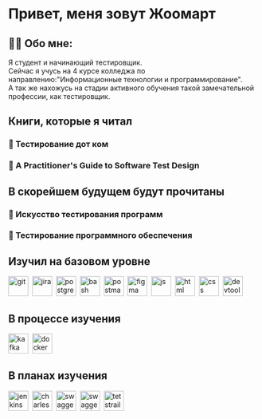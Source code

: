 # Привет, меня зовут Жоомарт


## 👨‍💻 Обо мне:
Я студент и начинающий тестировщик. </br>
Сейчас я учусь на 4 курсе колледжа по направлению:"Информационные технологии и программирование".</br>
А так же нахожусь на стадии активного обучения такой замечательной профессии, как тестировщик.



## Книги, которые я читал

<div>
    <h3>📕 Тестирование дот ком</h3>
    <h3>📗 A Practitioner's Guide to Software Test Design</h3>
</div>


## В скорейшем будущем будут прочитаны

<div>
    <h3>📘 Искусство тестирования программ</h3>
    <h3>📙 Тестирование программного обеспечения</h3>
</div>




## Изучил на базовом уровне

<div>
  <img src="https://cdn.jsdelivr.net/gh/devicons/devicon/icons/git/git-original.svg"
  title="git" alt="git" width="40" height="40"/>&nbsp
  <img src="https://cdn.jsdelivr.net/gh/devicons/devicon/icons/jira/jira-original.svg"
  title="jira" alt="jira" width="40" height="40"/>&nbsp
  <img src="https://cdn.jsdelivr.net/gh/devicons/devicon/icons/postgresql/postgresql-original.svg" title="postgresql" alt="postgresql" width="40" height="40"/>&nbsp
  <img src="https://img.icons8.com/?size=48&id=9MJf0ngDwS8z&format=png" 
  title="bash" alt="bash" width="40" height="40"/>&nbsp
  <img src="https://cdn.iconscout.com/icon/free/png-512/free-postman-3521648-2945092.png?f=webp&w=256"
  title="postman" alt="postman" width="40" height="40"/>&nbsp
  <img src="https://cdn.jsdelivr.net/gh/devicons/devicon/icons/figma/figma-original.svg"
  title="figma" alt="figma" width="40" height="40"/>&nbsp
  <img src="https://cdn.jsdelivr.net/gh/devicons/devicon/icons/javascript/javascript-original.svg"
  title="js" alt="js" width="40" height="40"/>&nbsp
  <img src="https://cdn.jsdelivr.net/gh/devicons/devicon/icons/html5/html5-original.svg"
  title="html" alt="html" width="40" height="40"/>&nbsp
  <img src="https://cdn.jsdelivr.net/gh/devicons/devicon/icons/css3/css3-original.svg"
  title="css" alt="css" width="40" height="40"/>&nbsp
  <img src="https://d33wubrfki0l68.cloudfront.net/38b5c953a4667366685d55db55d057c86db1fc54/a0fdc/static/acae6b24d940347661ca901ea07f47c1/chrome-dev-logo-icon.png"
  title="devtool" alt="devtool" width="40" height="40"/>&nbsp
</div>

## В процессе изучения

<div>
  <img src="https://cdn.jsdelivr.net/gh/devicons/devicon/icons/apachekafka/apachekafka-original.svg"
  title="kafka" alt="kafka" width="40" height="40"/>&nbsp
  <img src="https://cdn.jsdelivr.net/gh/devicons/devicon/icons/docker/docker-original.svg"
  title="docker" alt="docker" width="40" height="40"/>&nbsp
</div>

## В планах изучения

<div>
  <img src="https://cdn.jsdelivr.net/gh/devicons/devicon/icons/jenkins/jenkins-original.svg"
  title="jenkins" alt="jenkins" width="40" height="40"/>&nbsp
  <img src="https://cdn.icon-icons.com/icons2/3053/PNG/512/charles_proxy_macos_bigsur_icon_190302.png"
  title="charles proxy" alt="charles proxy" width="40" height="40"/>&nbsp
  <img src="https://cdn.icon-icons.com/icons2/2107/PNG/512/file_type_swagger_icon_130134.png"
  title="swagger" alt="swagger" width="40" height="40"/>&nbsp
  <img src="https://cdn.icon-icons.com/icons2/2699/PNG/512/elasticco_kibana_logo_icon_168223.png"
  title="swagger" alt="swagger" width="40" height="40"/>&nbsp
  <img src="https://codahosted.io/packs/21236/unversioned/assets/LOGO/ba1091c59bab89cd2fd0f289622731fe16113d7b00905abe64759c313a4b73b76c1b0426076ed76cb74752234c734131df46992d5b8b48fc13e264240e4f7119f736cfeb64df36ded54b5cbf6198b9cadedf18dd0cac5c7dbcd16e6336c29363cd1292ba" title="testrail" alt="tetstrail" width="40" height="40"/>&nbsp
</div>